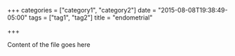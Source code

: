 +++
categories = ["category1", "category2"]
date = "2015-08-08T19:38:49-05:00"
tags = ["tag1", "tag2"]
title = "endometrial"

+++

Content of the file goes here